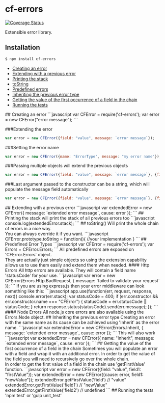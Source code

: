 cf-errors
===========
[![Coverage Status](https://coveralls.io/repos/github/codefresh-io/cf-errors/badge.svg?branch=develop)](https://coveralls.io/github/codefresh-io/cf-errors?branch=develop)

Extensible error library.

## Installation
```javascript
$ npm install cf-errors
```

* [Creating an error](#constructor)
* [Extending with a previous error](#cause)
* [Printing the stack](#stack)
* [toString](#toString)
* [Predefined errors](#predefined)
* [Inheriting the previous error type](#inherit)
* [Getting the value of the first occurrence of a field in the chain](#getfirstvalue)
* [Running the tests](#tests)


<a name="constructor" />
## Creating an error
```javascript
var CFError = require('cf-errors');
var error   = new CFError("error message");
```

###Extending the error
```javascript
var error = new CFError({field: "value", message: `error message`});
```

###Setting the error name
```javascript
var error = new CFError({name: "ErrorType", message: "my error name"});
```

###Passing multiple objects will extend the previous objects
```javascript
var error = new CFError({field: "value", message: `error message`}, {field2: "value"}, {field: "override first value"});
```

###Last argument passed to the constructor can be a string, which will populate the message field automatically
```javascript
var error = new CFError({field: "value", message: `error message`}, {field2: "value"}, "my error message");
```

<a name="cause" />
## Extending with a previous error
```javascript
var extendedError = new CFError({
    message: `extended error message`,
    cause: error
});
```

<a name="stack" />
## Printing the stack
will print the stack of all previous errors too
```javascript
console.log(extendedError.stack);
```

<a name="toString" />
## toString()
Will print the whole chain of errors in a nice way. </br>
You can always override it if you want.
```javascript
CFError.prototype.toString = function(){
    //your implementation
}
```

<a name="predefined" />
## Predefined Error Types
```javascript
var CFError    = require('cf-errors');
var Errors     = CFError.Errors;
```
All predefined errors are exposed on 'CFError.Errors' object. </br>
They are actually just simple objects so using the extension capability allows us to use them easily and extend them when needed.
#### Http Errors
All http errors are available.
They will contain a field name 'statusCode' for your use.
```javascript
var error = new CFError(Errors.Http.BadRequest, {
    message: `failed to validate your request`
});
```
If you are using express.js then your error middleware can look something like this:
```javascript
app.use(function(err, request, response, next){
    console.error(err.stack);
    var statusCode = 400;
    if (err.constructor && err.constructor.name === "CFError") {
        statusCode = err.statusCode || statusCode;
    }
    return response.status(statusCode).send(err.message);
});
```
#### Node Errors
All node.js core errors are also available using the Errors.Node object.

<a name="inherit" />
## Inheriting the previous error type
Creating an error with the same name as its cause can be achieved using 'Inherit' as the error name.
```javascript
var extendedError = new CFError(Errors.Inherit, {
    message: `extended error message`,
    cause: error
});
```
This will also work
```javascript
var extendedError = new CFError({
    name: "Inherit",
    message: `extended error message`,
    cause: error
});
```

<a name="getfirstvalue" />
## Getting the value of the first occurrence of a field in the chain
Sometimes you will populate an error with a field and wrap it with an additional error. In order to get the value of the field you will need to recursively go over the whole chain. </br>
In order to get the first value of a field in the chain use 'getFirstValue' function.
```javascript
var error = new CFError({field: "value", field1: "firstValue"});
var extendedError = new CFError({cause: error, field1: "newValue"});
extendedError.getFirstValue('field') // "value"
extendedError.getFirstValue('field1') // "newValue"
extendedError.getFirstValue('field2') // undefined
```

<a name="tests" />
## Running the tests
'npm test' or 'gulp unit_test'

